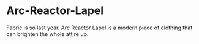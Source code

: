 # Arc-Reactor-Lapel

Fabric is so last year. Arc Reactor Lapel is a modern piece of clothing that can brighten the whole attire up.
